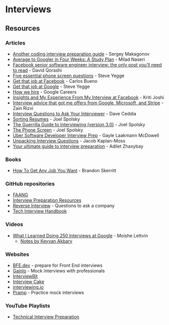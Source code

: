 # Interviews

## Resources

### Articles

* [Another coding interview preparation guide](https://www.facebook.com/notes/sergey-makagonov/another-coding-interview-preparation-guide/10210834096793375/) - Sergey Makagonov
* [Average to Googler in Four Weeks: A Study Plan](https://www.linkedin.com/pulse/average-googler-four-weeks-study-plan-milad-naseri/) - Milad Naseri
* [Facebook senior software engineer interview: the only post you’ll need to read](https://daqo.medium.com/facebook-senior-software-engineer-interview-the-only-post-youll-need-to-read-e4604ff2336d) - David Qorashi
* [Five essential phone screen questions](https://sites.google.com/site/steveyegge2/five-essential-phone-screen-questions) - Steve Yegge
* [Get that job at Facebook](https://www.facebook.com/notes/facebook-engineering/get-that-job-at-facebook/10150964382448920) - Carlos Bueno
* [Get that job at Google](https://steve-yegge.blogspot.com/2008/03/get-that-job-at-google.html) - Steve Yegge
* [How we hire](https://careers.google.com/how-we-hire/) - Google Careers
* [Insights and My Experience From My Interview at Facebook](https://betterprogramming.pub/facebook-interview-experience-and-insights-51e383f3c70d) - Kriti Joshi
* [Interview advice that got me offers from Google, Microsoft, and Stripe](https://www.zainrizvi.io/blog/the-interviewing-advice-no-one-shares/) - Zain Rizvi
* [Interview Questions to Ask Your Interviewer](https://daveceddia.com/interview-questions-to-ask-company/) - Dave Ceddia
* [Sorting Resumes](https://www.joelonsoftware.com/2006/09/08/sorting-resumes-2/) - Joel Spolsky
* [The Guerrilla Guide to Interviewing (version 3.0)](https://www.joelonsoftware.com/2006/10/25/the-guerrilla-guide-to-interviewing-version-30/) - Joel Spolsky
* [The Phone Screen](https://www.joelonsoftware.com/2006/10/24/the-phone-screen-2/) - Joel Spolsky
* [Uber Software Developer Interview Prep](https://s3.amazonaws.com/ubercandidateprep/index.html) - Gayle Laakmann McDowell
* [Unpacking Interview Questions](https://jacobian.org/series/unpacking-interview-questions/) - Jacob Kaplan-Moss
* [Your ultimate guide to interview preparation](http://adilet.org/blog/your-ultimate-guide-to-interview-preparation/) - Adilet Zhaxybay

### Books

* [How To Get Any Job You Want](https://github.com/bee-san/Employabiltiy-book) - Brandon Skerritt

### GitHub repositories

* [FAANG](https://github.com/neerazz/FAANG)
* [Interview Preparation Resources](https://github.com/Nabagata/interview-prep)
* [Reverse Interview](https://github.com/viraptor/reverse-interview) - Questions to ask a company
* [Tech Interview Handbook](https://github.com/yangshun/tech-interview-handbook)

### Videos

* [What I Learned Doing 250 Interviews at Google](https://www.youtube.com/watch?v=r8RxkpUvxK0) - Moishe Lettvin
  * [Notes by Keyvan Akbary](https://keyvanakbary.github.io/learning-notes/talks/what-i-learned-doing-250-interviews-at-google/)

### Websites

* [BFE.dev](https://bigfrontend.dev) - prepare for Front End interviews
* [Gainlo](https://www.gainlo.co/#!/) - Mock interviews with professionals
* [InterviewBit](https://www.interviewbit.com)
* [Interview Cake](https://www.interviewcake.com)
* [interviewing.io](https://interviewing.io)
* [Pramp](https://www.pramp.com/#/) - Practice mock interviews

### YouTube Playlists

* [Technical Interview Preparation](https://www.youtube.com/playlist?list=PLJBO5eOxvWcAytirt2nBWvFyZogOFm-wA)
